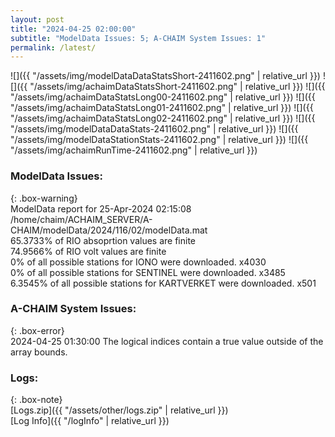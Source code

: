 ```yaml
---
layout: post
title: "2024-04-25 02:00:00"
subtitle: "ModelData Issues: 5; A-CHAIM System Issues: 1"
permalink: /latest/
---
```


![]({{ "/assets/img/modelDataDataStatsShort-2411602.png" | relative_url }})
![]({{ "/assets/img/achaimDataStatsShort-2411602.png" | relative_url }})
![]({{ "/assets/img/achaimDataStatsLong00-2411602.png" | relative_url }})
![]({{ "/assets/img/achaimDataStatsLong01-2411602.png" | relative_url }})
![]({{ "/assets/img/achaimDataStatsLong02-2411602.png" | relative_url }})
![]({{ "/assets/img/modelDataDataStats-2411602.png" | relative_url }})
![]({{ "/assets/img/modelDataStationStats-2411602.png" | relative_url }})
![]({{ "/assets/img/achaimRunTime-2411602.png" | relative_url }})


### ModelData Issues:  
  
{: .box-warning}  
 ModelData report for 25-Apr-2024 02:15:08   
 /home/chaim/ACHAIM_SERVER/A-CHAIM/modelData/2024/116/02/modelData.mat   
 65.3733% of RIO absoprtion values are finite   
 74.9566% of RIO volt values are finite   
 0% of all possible stations for IONO were downloaded. x4030   
 0% of all possible stations for SENTINEL were downloaded. x3485   
 6.3545% of all possible stations for KARTVERKET were downloaded. x501   
  
### A-CHAIM System Issues:  
  
{: .box-error}  
2024-04-25 01:30:00 The logical indices contain a true value outside of the array bounds.  

### Logs:  
  
{: .box-note}  
[Logs.zip]({{ "/assets/other/logs.zip" | relative_url }})  
[Log Info]({{ "/logInfo" | relative_url }})  
